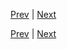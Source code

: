 [Prev](https://github.com/Ubugeeei/chibivue/blob/main/books/japanese/230_brs_other_apis.md) | [Next](https://github.com/Ubugeeei/chibivue/blob/main/books/japanese/310_bcs_lifesycle_hooks.md)



[Prev](https://github.com/Ubugeeei/chibivue/blob/main/books/japanese/230_brs_other_apis.md) | [Next](https://github.com/Ubugeeei/chibivue/blob/main/books/japanese/310_bcs_lifesycle_hooks.md)